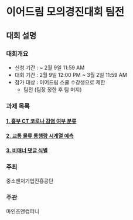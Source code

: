 # 이어드림 모의경진대회 팀전

## 대회 설명

### 대회개요

* 신청 기간 : ~ 2월 9일 11:59 AM
* 대회 기간 : 2월 9일 12:00 PM ~ 3월 2일 11:59 AM
* 참가 대상 : 이어드림 스쿨 수강생으로 제한
  * 팀전 (팀장 정한 후 팀 머지)

### 과제 목록

#### [1. 흉부 CT 코로나 감염 여부 분류](https://github.com/Hyeok95/Yeardream_AI_project/tree/main/%ED%9D%89%EB%B6%80CT%EB%A5%BC%20%EC%9D%B4%EC%9A%A9%ED%95%9C%20%EC%BD%94%EB%A1%9C%EB%82%98%20%EA%B0%90%EC%97%BC%20%EC%97%AC%EB%B6%80%20%EB%B6%84%EB%A5%98)

#### [2. 교통 물류 통행량 시계열 예측](https://github.com/Hyeok95/Yeardream_AI_Team_Project/tree/main/%EA%B5%90%ED%86%B5%20%EB%AC%BC%EB%A5%98%20%ED%86%B5%ED%96%89%EB%9F%89%20%EC%8B%9C%EA%B3%84%EC%97%B4%20%EC%98%88%EC%B8%A1)

#### [3. 비매너 댓글 식별](https://github.com/Hyeok95/Yeardream_AI_Team_Project/tree/main/%EB%B9%84%EB%A7%A4%EB%84%88_%EB%8C%93%EA%B8%80_%EC%8B%9D%EB%B3%84)


### 주최
중소벤처기업진흥공단

### 주관
마인즈앤컴퍼니
